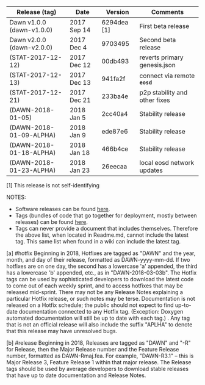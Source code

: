 | Release (tag)                 | Date        | Version     | Comments             |
|-------------------------------|-------------|-------------|----------------------|
| Dawn v1.0.0 (dawn-v1.0.0)     | 2017 Sep 14 | 6294dea [1] | First beta release   |
| Dawn v2.0.0 (dawn-v2.0.0)     | 2017 Dec 4  | 9703495     | Second beta release  |
|  (STAT-2017-12-12)            | 2017 Dec 12 | 00db493  | reverts primary genesis.json|
|  (STAT-2017-12-13)            | 2017 Dec 13 | 941fa2f  | connect via remote **`eosd`** |
|  (STAT-2017-12-21)            | 2017 Dec 21 | 233ba4e  | p2p stability and other fixes |
|  (DAWN-2018-01-05)            | 2018 Jan 5 | 2cc40a4  | Stability release |
|  (DAWN-2018-01-09-ALPHA)            | 2018 Jan 9 | ede87e6  | Stability release |
|  (DAWN-2018-01-18-ALPHA)            | 2018 Jan 18 | 466b4ce  | Stability release |
|  (DAWN-2018-01-23-ALPHA)            | 2018 Jan 23 | 26eecaa  | local eosd network updates |

[1] This release is not self-identifying

NOTES: 
* Software releases can be found [here](https://github.com/EOSIO/eos/releases "EOS.IO Releases").
* Tags (bundles of code that go together for deployment, mostly between releases) can be found [here](https://github.com/EOSIO/eos/tags "EOS.IO Software Tags").
* Tags can never provide a document that includes themselves. Therefore the above list, when located in Readme.md, cannot include the latest tag. This same list when found in a wiki can include the latest tag.

[a] #hotfix Beginning in 2018, Hotfixes are tagged as "DAWN" and the year, month, and day of their release, formatted as DAWN-yyyy-mm-dd. If two hotfixes are on one day, the second has a lowercase 'a' appended, the third has a lowercase 'b' appended, etc., as in "DAWN-2018-03-03b". The Hotfix tags can be used by sophisticated developers to download the latest code to come out of each weekly sprint, and to access hotfixes that may be released mid-sprint. There may not be any Release Notes explaining a particular Hotfix release, or such notes may be terse. Documentation is not released on a Hotfix schedule; the public should not expect to find up-to-date documentation connected to any Hotfix tag. (Exception: Doxygen automated documentation will still be up to date with each tag.) . Any tag that is not an official release will also include the suffix "APLHA" to denote that this release may have unresolved bugs.

[b] #release Beginning in 2018, Releases are tagged as "DAWN" and "-R" for Release, then the Major Release number and the Feature Release number, formatted as DAWN-Rmaj.fea. For example, "DAWN-R3.1" – this is Major Release 3, Feature Release 1 within that major release. The Release tags should be used by average developers to download stable releases that have up to date documentation and Release Notes. 